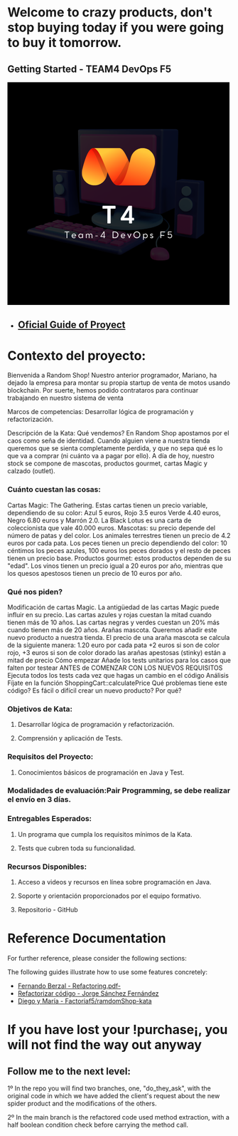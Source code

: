 # Welcome to crazy products, don't stop buying today if you were going to buy it tomorrow.
## Getting Started - TEAM4 DevOps F5 

![Logo Team-4](T4.png)


* ## [Oficial Guide of Proyect]()

# Contexto del proyecto:
Bienvenida a Random Shop! Nuestro anterior programador, Mariano, ha dejado la empresa para montar su propia startup de venta de motos usando blockchain. Por suerte, hemos podido contrataros para continuar trabajando en nuestro sistema de venta

Marcos de competencias:
Desarrollar lógica de programación y refactorización.

Descripción de la Kata: 
Qué vendemos?
En Random Shop apostamos por el caos como seña de identidad. Cuando alguien viene a nuestra tienda queremos que se sienta completamente perdida, y que no sepa qué es lo que va a comprar (ni cuánto va a pagar por ello). A día de hoy, nuestro stock se compone de mascotas, productos gourmet, cartas Magic y calzado (outlet). 

### Cuánto cuestan las cosas:
Cartas Magic: The Gathering. Estas cartas tienen un precio variable, dependiendo de su color: Azul 5 euros, Rojo 3.5 euros Verde 4.40 euros, Negro 6.80 euros y Marrón 2.0. La Black Lotus es una carta de coleccionista que vale 40.000 euros.
Mascotas: su precio depende del número de patas y del color. Los animales terrestres tienen un precio de 4.2 euros por cada pata. Los peces tienen un precio dependiendo del color: 10 céntimos los peces azules, 100 euros los peces dorados y el resto de peces tienen un precio base.
Productos gourmet: estos productos dependen de su "edad". Los vinos tienen un precio igual a 20 euros por año, mientras que los quesos apestosos tienen un precio de 10 euros por año.

### Qué nos piden?
Modificación de cartas Magic. La antigüedad de las cartas Magic puede influir en su precio. Las cartas azules y rojas cuestan la mitad cuando tienen más de 10 años. Las cartas negras y verdes cuestan un 20% más cuando tienen más de 20 años.
Arañas mascota. Queremos añadir este nuevo producto a nuestra tienda. El precio de una araña mascota se calcula de la siguiente manera:
1.20 euro por cada pata
+2 euros si son de color rojo, +3 euros si son de color dorado
las arañas apestosas (stinky) están a mitad de precio
Cómo empezar
Añade los tests unitarios para los casos que falten por testear ANTES de COMENZAR CON LOS NUEVOS REQUISITOS
Ejecuta todos los tests cada vez que hagas un cambio en el código
Análisis
Fíjate en la función ShoppingCart::calculatePrice Qué problemas tiene este código?
Es fácil o difícil crear un nuevo producto? Por qué?



### Objetivos de Kata:
1. Desarrollar lógica de programación y refactorización.

2. Comprensión y aplicación de Tests.

### Requisitos del Proyecto:
1. Conocimientos básicos de programación en Java y Test.

### Modalidades de evaluación:Pair Programming, se debe realizar el envío en 3 días. 

### Entregables Esperados:
1. Un programa que cumpla los requisitos mínimos de la Kata.

2. Tests que cubren toda su funcionalidad.

### Recursos Disponibles:
1. Acceso a videos y recursos en línea sobre programación en Java.

2. Soporte y orientación proporcionados por el equipo formativo.

3. Repositorio - GitHub


# Reference Documentation
For further reference, please consider the following sections:


The following guides illustrate how to use some features concretely:

* [Fernando Berzal - Refactoring.pdf-](https://elvex.ugr.es/decsai/java/pdf/8B-Refactoring.pdf)
* [Refactorizar código - Jorge Sánchez Fernández](https://xurxodev.com/refactorizar-codigo/)
* [Diego y María - Factoriaf5/ramdomShop-kata](https://github.com/diegoFactoriaf5/ramdomShop-kata)

# If you have lost your !purchase¡, you will not find the way out anyway 

## Follow me to the next level: 

1º In the repo you will find two branches, one, "do_they_ask", with the original code in which we have added the client's request about the new spider product and the modifications of the others.

2º In the main branch is the refactored code used method extraction, with a half boolean condition check before carrying the method call.